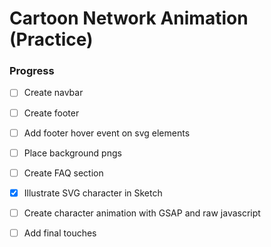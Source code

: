 # Cartoon Network Animation (Practice)

### Progress

* [ ] Create navbar

- [ ] Create footer

* [ ] Add footer hover event on svg elements

- [ ] Place background pngs 

* [ ] Create FAQ section 

- [x] Illustrate SVG character in Sketch

* [ ] Create character animation with GSAP and raw javascript

- [ ] Add final touches 

